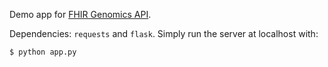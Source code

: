 Demo app for [FHIR Genomics API](https://github.com/dsrcl/fhir-genomics).

Dependencies: `requests` and `flask`. 
Simply run the server at localhost with:
```
$ python app.py
```
